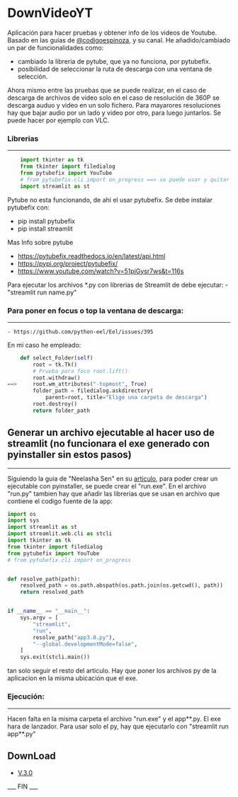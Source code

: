 # DownVideoYT

Aplicación para hacer pruebas y obtener info de los videos de Youtube. Basado en las guias de [@codigoespinoza](https://www.youtube.com/@CodigoEspinoza), y su canal.
He añadido/cambiado un par de funcionalidades como:
- cambiado la libreria de pytube, que ya no funciona, por pytubefix.
- posibilidad de seleccionar la ruta de descarga con una ventana de selección.
  
Ahora mismo entre las pruebas que se puede realizar, en el caso de descarga de archivos de video solo en el caso de resolución de 360P se descarga auduo y video en un solo fichero. Para mayarores resoluciones hay que bajar audio por un lado y video por otro, para luego juntarlos. Se puede hacer por ejemplo con VLC.


### Librerias
---

```py
    import tkinter as tk
    from tkinter import filedialog
    from pytubefix import YouTube
    # from pytubefix.cli import on_progress ==> se puede usar y quitar el metodo estatico "onProgress", si se usa se pierde la barra de descarga y solo la muestra en consola.
    import streamlit as st
```

Pytube no esta funcionando, de ahi el usar pytubefix. Se debe instalar pytubefix con:
- pip install pytubefix
- pip install streamlit

  
Mas Info sobre pytube
- https://pytubefix.readthedocs.io/en/latest/api.html
- https://pypi.org/project/pytubefix/
- https://www.youtube.com/watch?v=51pjGysr7ws&t=116s

Para ejecutar los archivos \*.py con librerias de Streamlit de debe ejecutar: - "streamlit run name.py"

### Para poner en focus o top la ventana de descarga:
---
    - https://github.com/python-eel/Eel/issues/395

En mi caso he empleado:

```py
    def select_Folder(self)
        root = tk.Tk()
        # Prueba para foco root.lift()
        root.withdraw()
==>     root.wm_attributes("-topmost", True)
        folder_path = filedialog.askdirectory(
            parent=root, title="Elige una carpeta de descarga")
        root.destroy()
        return folder_path
```
## Generar un archivo ejecutable al hacer uso de streamlit (no funcionara el exe generado con pyinstaller sin estos pasos)
---
Siguiendo la guia de "Neelasha Sen" en su [articulo](https://ploomber.io/blog/streamlit_exe/), para poder crear un ejecutable con pyinstaller, se puede crear el "run.exe".
En el archivo "run.py" tambien hay que añadir las librerias que se usan en archivo que contiene el codigo fuente de la app:
```py
import os
import sys
import streamlit as st
import streamlit.web.cli as stcli
import tkinter as tk
from tkinter import filedialog
from pytubefix import YouTube
# from pytubefix.cli import on_progress


def resolve_path(path):
    resolved_path = os.path.abspath(os.path.join(os.getcwd(), path))
    return resolved_path


if __name__ == "__main__":
    sys.argv = [
        "streamlit",
        "run",
        resolve_path("app3.0.py"),
        "--global.developmentMode=false",
    ]
    sys.exit(stcli.main())
```

tan solo seguir el resto del articulo.
Hay que poner los archivos py de la aplicacion en la misma ubicación que el exe.


### Ejecución:
---

Hacen falta en la misma carpeta el archivo "run.exe" y el app**.py. El exe hara de lanzador.
Para usar solo el py, hay que ejecutarlo con "streamlit run app**.py"


## DownLoad

- [V.3.0](https://github.com/JeserM/DownVideoYT/releases/tag/V.3.0)


___ FIN ___
